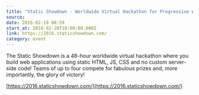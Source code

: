 ```yaml
---
title: "Static Showdown - Worldwide Virtual Hackathon for Progressive Web Apps"
source:
date: 2016-02-19 08:59
start_at: 2016-02-20T18:00:00.000Z
link: https://2016.staticshowdown.com/
category: event
---
```

The Static Showdown is a 48-hour worldwide virtual hackathon where you build web applications using static HTML, JS, CSS and no custom server-side code! Teams of up to four compete for fabulous prizes and, more importantly, the glory of victory!



[https://2016.staticshowdown.com/](https://2016.staticshowdown.com/)